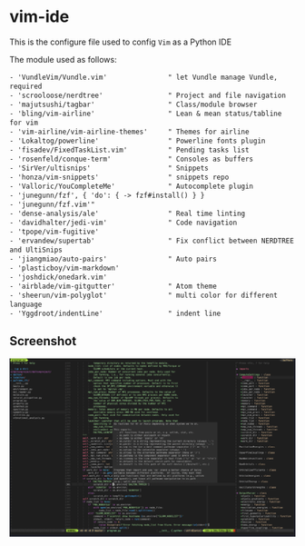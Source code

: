 # vim-ide
This is the configure file used to config `Vim` as a Python IDE

The module used as follows:

    - 'VundleVim/Vundle.vim'               " let Vundle manage Vundle, required
    - 'scrooloose/nerdtree'                " Project and file navigation
    - 'majutsushi/tagbar'                  " Class/module browser
    - 'bling/vim-airline'                  " Lean & mean status/tabline for vim
    - 'vim-airline/vim-airline-themes'     " Themes for airline
    - 'Lokaltog/powerline'                 " Powerline fonts plugin
    - 'fisadev/FixedTaskList.vim'          " Pending tasks list
    - 'rosenfeld/conque-term'              " Consoles as buffers
    - 'SirVer/ultisnips'                   " Snippets
    - 'honza/vim-snippets'                 " snippets repo
    - 'Valloric/YouCompleteMe'             " Autocomplete plugin
    - 'junegunn/fzf', { 'do': { -> fzf#install() } }
    - 'junegunn/fzf.vim'"
    - 'dense-analysis/ale'                 " Real time linting
    - 'davidhalter/jedi-vim'               " Code navigation
    - 'tpope/vim-fugitive'
    - 'ervandew/supertab'                  " Fix conflict between NERDTREE and UltiSnips
    - 'jiangmiao/auto-pairs'               " Auto pairs
    - 'plasticboy/vim-markdown'
    - 'joshdick/onedark.vim'
    - 'airblade/vim-gitgutter'             " Atom theme
    - 'sheerun/vim-polyglot'               " multi color for different language
    - 'Yggdroot/indentLine'                " indent line


## Screenshot
![Atom theme](screenshot.png)
